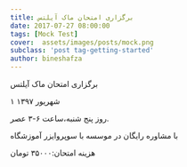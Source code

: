 ```yaml
---
title: برگزاری امتحان ماک آیلتس
date: 2017-07-27 08:00:00
tags: [Mock Test]
cover:  assets/images/posts/mock.png
subclass: 'post tag-getting-started'
author: bineshafza
---
```

برگزاری امتحان ماک آیلتس

۱ شهریور ۱۳۹۷

روز پنج شنبه،ساعت ۶-۳ عصر.

با مشاوره رایگان در موسسه با سوپروایزر آموزشگاه

هزینه امتحان:۳۵۰۰۰ تومان